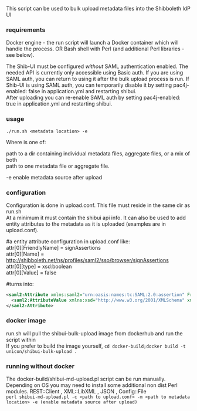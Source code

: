 This script can be used to bulk upload metadata files into the Shibboleth IdP UI

### requirements ###
Docker engine - the run script will launch a Docker container which will handle the process.
OR
Bash shell with Perl (and additional Perl libraries - see below).

The Shib-UI must be configured *without* SAML authentication enabled. The needed API is currently only accessible using Basic auth. If you are using SAML auth, you can return to using it after the bulk upload process is run. 
If Shib-UI is using SAML auth, you can temporarily disable it by setting pac4j-enabled: false in application.yml and restarting shibui.  
After uploading you can re-enable SAML auth by setting pac4j-enabled: true in application.yml and restarting shibui.  

### usage ###
`./run.sh <metadata location> -e`

Where <metadata location> is one of:

path to a dir containing individual metadata files, aggregate files, or a mix of both  
path to one metadata file or aggregate file.  

-e    enable metadata source after upload

### configuration ###
Configuration is done in upload.conf. This file must reside in the same dir as run.sh  
At a minimum it must contain the shibui api info. It can also be used to add entity attributes to the metadata as it is uploaded (examples are in upload.conf).  

#a entity attribute configuration in upload.conf like:  
attr[0][FriendlyName] = signAssertions  
attr[0][Name] = http://shibboleth.net/ns/profiles/saml2/sso/browser/signAssertions  
attr[0][type] = xsd:boolean  
attr[0][Value] = false  

#turns into:
```xml
<saml2:Attribute xmlns:saml2="urn:oasis:names:tc:SAML:2.0:assertion" FriendlyName="signAssertions" Name="http://shibboleth.net/ns/profiles/saml2/sso/browser/signAssertions" NameFormat="urn:oasis:names:tc:SAML:2.0:attrname-format:uri">
  <saml2:AttributeValue xmlns:xsd="http://www.w3.org/2001/XMLSchema" xmlns:xsi="http://www.w3.org/2001/XMLSchema-instance" xsi:type="xsd:boolean">false</saml2:AttributeValue>
</saml2:Attribute>
```

### docker image ###
run.sh will pull the shibui-bulk-upload image from dockerhub and run the script within  
If you prefer to build the image yourself, `cd docker-build;docker build -t unicon/shibui-bulk-upload .`    

### running without docker ###
The docker-build/shibui-md-upload.pl script can be run manually.  
Depending on OS you may need to install some additional non dist Perl modules. REST::Client , XML::LibXML , JSON , Config::File  
`perl shibui-md-upload.pl -c <path to upload.conf> -m <path to metadata location> -e (enable metadata source after upload)`  

